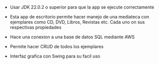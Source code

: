 - Usar JDK 22.0.2 o superior para que la app se ejecute correctamente

- Esta app de escritorio permite hacer manejo de una mediateca con ejemplares como CD, DVD, Libros, Revistas etc. Cada uno on sus respectivas propiedades
- Hace una conexion a una base de datos SQL mediante AWS
- Permite hacer CRUD de todos los ejemplares
- Interfaz grafica con Swing para su facil uso
